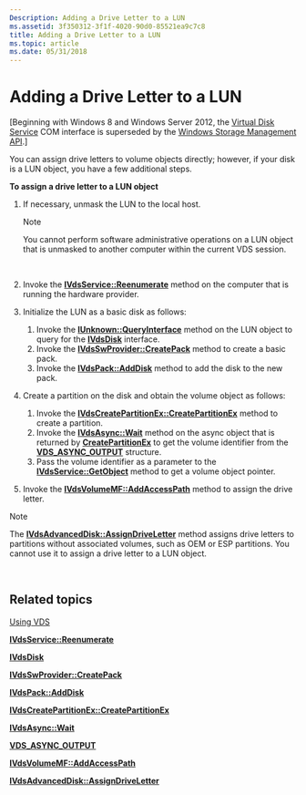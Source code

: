 ```yaml
---
Description: Adding a Drive Letter to a LUN
ms.assetid: 3f350312-3f1f-4020-90d0-85521ea9c7c8
title: Adding a Drive Letter to a LUN
ms.topic: article
ms.date: 05/31/2018
---
```


# Adding a Drive Letter to a LUN

\[Beginning with Windows 8 and Windows Server 2012, the [Virtual Disk Service](virtual-disk-service-portal.md) COM interface is superseded by the [Windows Storage Management API](/previous-versions/windows/desktop/stormgmt/windows-storage-management-api-portal).\]

You can assign drive letters to volume objects directly; however, if your disk is a LUN object, you have a few additional steps.

**To assign a drive letter to a LUN object**

1.  If necessary, unmask the LUN to the local host.
    > [!Note]  
    > You cannot perform software administrative operations on a LUN object that is unmasked to another computer within the current VDS session.

     

2.  Invoke the [**IVdsService::Reenumerate**](/windows/desktop/api/Vds/nf-vds-ivdsservice-reenumerate) method on the computer that is running the hardware provider.
3.  Initialize the LUN as a basic disk as follows:
    1.  Invoke the [**IUnknown::QueryInterface**](/windows/win32/api/unknwn/nf-unknwn-iunknown-queryinterface(q)) method on the LUN object to query for the [**IVdsDisk**](/windows/desktop/api/Vds/nn-vds-ivdsdisk) interface.
    2.  Invoke the [**IVdsSwProvider::CreatePack**](/windows/desktop/api/Vds/nf-vds-ivdsswprovider-createpack) method to create a basic pack.
    3.  Invoke the [**IVdsPack::AddDisk**](/windows/desktop/api/Vds/nf-vds-ivdspack-adddisk) method to add the disk to the new pack.
4.  Create a partition on the disk and obtain the volume object as follows:
    1.  Invoke the [**IVdsCreatePartitionEx::CreatePartitionEx**](/windows/desktop/api/Vds/nf-vds-ivdscreatepartitionex-createpartitionex) method to create a partition.
    2.  Invoke the [**IVdsAsync::Wait**](/windows/desktop/api/Vds/nf-vds-ivdsasync-wait) method on the async object that is returned by [**CreatePartitionEx**](/windows/desktop/api/Vds/nf-vds-ivdscreatepartitionex-createpartitionex) to get the volume identifier from the [**VDS\_ASYNC\_OUTPUT**](/windows/desktop/api/Vds/ns-vds-vds_async_output) structure.
    3.  Pass the volume identifier as a parameter to the [**IVdsService::GetObject**](/windows/desktop/api/Vds/nf-vds-ivdsservice-getobject) method to get a volume object pointer.
5.  Invoke the [**IVdsVolumeMF::AddAccessPath**](/windows/desktop/api/Vds/nf-vds-ivdsvolumemf-addaccesspath) method to assign the drive letter.

> [!Note]  
> The [**IVdsAdvancedDisk::AssignDriveLetter**](/windows/desktop/api/Vds/nf-vds-ivdsadvanceddisk-assigndriveletter) method assigns drive letters to partitions without associated volumes, such as OEM or ESP partitions. You cannot use it to assign a drive letter to a LUN object.

 

## Related topics

<dl> <dt>

[Using VDS](using-vds.md)
</dt> <dt>

[**IVdsService::Reenumerate**](/windows/desktop/api/Vds/nf-vds-ivdsservice-reenumerate)
</dt> <dt>

[**IVdsDisk**](/windows/desktop/api/Vds/nn-vds-ivdsdisk)
</dt> <dt>

[**IVdsSwProvider::CreatePack**](/windows/desktop/api/Vds/nf-vds-ivdsswprovider-createpack)
</dt> <dt>

[**IVdsPack::AddDisk**](/windows/desktop/api/Vds/nf-vds-ivdspack-adddisk)
</dt> <dt>

[**IVdsCreatePartitionEx::CreatePartitionEx**](/windows/desktop/api/Vds/nf-vds-ivdscreatepartitionex-createpartitionex)
</dt> <dt>

[**IVdsAsync::Wait**](/windows/desktop/api/Vds/nf-vds-ivdsasync-wait)
</dt> <dt>

[**VDS\_ASYNC\_OUTPUT**](/windows/desktop/api/Vds/ns-vds-vds_async_output)
</dt> <dt>

[**IVdsVolumeMF::AddAccessPath**](/windows/desktop/api/Vds/nf-vds-ivdsvolumemf-addaccesspath)
</dt> <dt>

[**IVdsAdvancedDisk::AssignDriveLetter**](/windows/desktop/api/Vds/nf-vds-ivdsadvanceddisk-assigndriveletter)
</dt> </dl>

 

 
